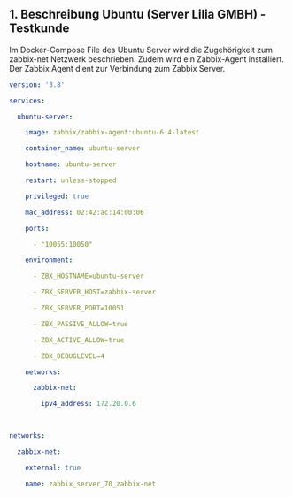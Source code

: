 ## 1. Beschreibung Ubuntu (Server Lilia GMBH) - Testkunde

Im Docker-Compose File des Ubuntu Server wird die Zugehörigkeit zum zabbix-net Netzwerk beschrieben. Zudem wird ein Zabbix-Agent installiert. Der Zabbix Agent dient zur Verbindung zum Zabbix Server.

```yaml
version: '3.8'

services:

  ubuntu-server:

    image: zabbix/zabbix-agent:ubuntu-6.4-latest

    container_name: ubuntu-server

    hostname: ubuntu-server

    restart: unless-stopped

    privileged: true

    mac_address: 02:42:ac:14:00:06

    ports:

      - "10055:10050"

    environment:

      - ZBX_HOSTNAME=ubuntu-server

      - ZBX_SERVER_HOST=zabbix-server

      - ZBX_SERVER_PORT=10051

      - ZBX_PASSIVE_ALLOW=true

      - ZBX_ACTIVE_ALLOW=true

      - ZBX_DEBUGLEVEL=4

    networks:

      zabbix-net:

        ipv4_address: 172.20.0.6

  

networks:

  zabbix-net:

    external: true

    name: zabbix_server_70_zabbix-net
```